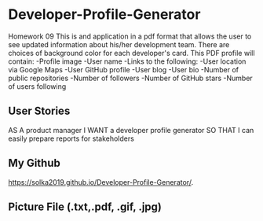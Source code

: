 # Developer-Profile-Generator
Homework 09
This is and application in a pdf format that allows the user to see updated information about his/her development team. 
There are choices of background color for each developer's card. This PDF profile will contain:
-Profile image
-User name
-Links to the following:
        -User location via Google Maps
        -User GitHub profile
        -User blog
-User bio
-Number of public repositories
-Number of followers
-Number of GitHub stars
-Number of users following

## User Stories
AS A product manager
I WANT a developer profile generator
SO THAT I can easily prepare reports for stakeholders

## My Github 
https://solka2019.github.io/Developer-Profile-Generator/.

## Picture File (.txt,.pdf, .gif, .jpg)
